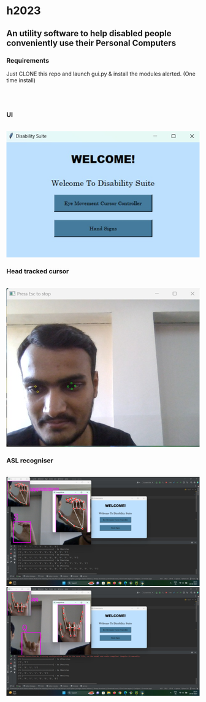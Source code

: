# h2023
<h2>An utility software to help disabled people conveniently use their Personal Computers</h2>
<h3>Requirements</h3>
<p>Just CLONE this repo and launch gui.py & install the modules alerted. (One time install)</p>
<br>
<br>
<h3>UI</h3>
<br>
<img src="UI.jpg" alt="Minimalistic UI"/>
<br>
<h3>Head tracked cursor</h3>
<br>
<img src="CT.jpg" alt="Moving cursor using head movement"/>
<br>
<h3>ASL recogniser</h3>
<br>
<img src="ASL1.jpg" alt="ASL getting recognised using AI"/>
<img src="ASL2.jpg" alt="ASL getting recognised using AI"/>
